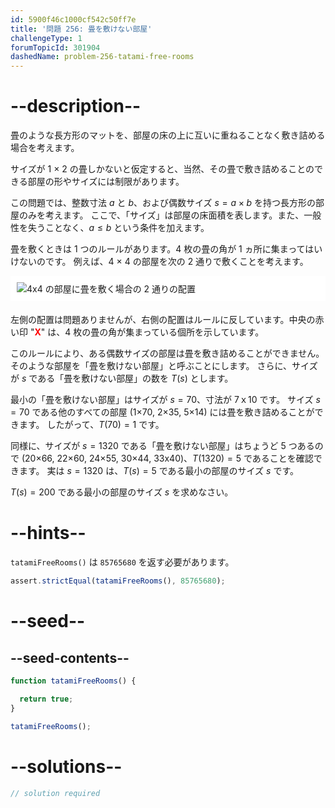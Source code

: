 ```yaml
---
id: 5900f46c1000cf542c50ff7e
title: '問題 256: 畳を敷けない部屋'
challengeType: 1
forumTopicId: 301904
dashedName: problem-256-tatami-free-rooms
---
```


# --description--

畳のような長方形のマットを、部屋の床の上に互いに重ねることなく敷き詰める場合を考えます。

サイズが 1 × 2 の畳しかないと仮定すると、当然、その畳で敷き詰めることのできる部屋の形やサイズには制限があります。

この問題では、整数寸法 $a$ と $b$、および偶数サイズ $s = a \times b$ を持つ長方形の部屋のみを考えます。 ここで、「サイズ」は部屋の床面積を表します。また、一般性を失うことなく、$a ≤ b$ という条件を加えます。

畳を敷くときは 1 つのルールがあります。4 枚の畳の角が 1 ヵ所に集まってはいけないのです。 例えば、4 × 4 の部屋を次の 2 通りで敷くことを考えます。

<img alt="4x4 の部屋に畳を敷く場合の 2 通りの配置" src="https://cdn.freecodecamp.org/curriculum/project-euler/tatami-free-rooms.gif" style="background-color: white; padding: 10px; display: block; margin-right: auto; margin-left: auto; margin-bottom: 1.2rem;" />

左側の配置は問題ありませんが、右側の配置はルールに反しています。中央の赤い印 "<strong><span style="color: red;">X</span></strong>" は、4 枚の畳の角が集まっている個所を示しています。

このルールにより、ある偶数サイズの部屋は畳を敷き詰めることができません。そのような部屋を「畳を敷けない部屋」と呼ぶことにします。 さらに、サイズが $s$ である「畳を敷けない部屋」の数を $T(s)$ とします。

最小の「畳を敷けない部屋」はサイズが $s = 70$、寸法が 7ｘ10 です。 サイズ $s = 70$ である他のすべての部屋 (1×70, 2×35, 5×14) には畳を敷き詰めることができます。 したがって、$T(70) = 1$ です。

同様に、サイズが $s = 1320$ である「畳を敷けない部屋」はちょうど 5 つあるので (20×66, 22×60, 24×55, 30×44, 33x40)、$T(1320) = 5$ であることを確認できます。 実は $s = 1320$ は、$T(s) = 5$ である最小の部屋のサイズ $s$ です。

$T(s) = 200$ である最小の部屋のサイズ $s$ を求めなさい。

# --hints--

`tatamiFreeRooms()` は `85765680` を返す必要があります。

```js
assert.strictEqual(tatamiFreeRooms(), 85765680);
```

# --seed--

## --seed-contents--

```js
function tatamiFreeRooms() {

  return true;
}

tatamiFreeRooms();
```

# --solutions--

```js
// solution required
```

